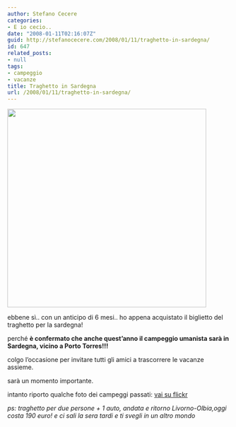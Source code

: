 ```yaml
---
author: Stefano Cecere
categories:
- E io cecio..
date: "2008-01-11T02:16:07Z"
guid: http://stefanocecere.com/2008/01/11/traghetto-in-sardegna/
id: 647
related_posts:
- null
tags:
- campeggio
- vacanze
title: Traghetto in Sardegna
url: /2008/01/11/traghetto-in-sardegna/
---
```


<div>
  <a href="http://www.flickr.com/photos/krur/2074378917/" title="photo sharing"><img src="http://farm3.static.flickr.com/2324/2074378917_a2df3bb724.jpg" alt="" width="450" /></a>
</div>

ebbene sì.. con un anticipo di 6 mesi.. ho appena acquistato il biglietto del traghetto per la sardegna!

perché **è confermato che anche quest&#8217;anno il campeggio umanista sarà in Sardegna, vicino a Porto Torres!!!**

colgo l&#8217;occasione per invitare tutti gli amici a trascorrere le vacanze assieme.
  
sarà un momento importante.

intanto riporto qualche foto dei campeggi passati: [vai su flickr](http://flickr.com/photos/krur/collections/72157603371935381/)

_ps: traghetto per due persone + 1 auto, andata e ritorno Livorno-Olbia,oggi costa 190 euro! e ci sali la sera tardi e ti svegli in un altro mondo_